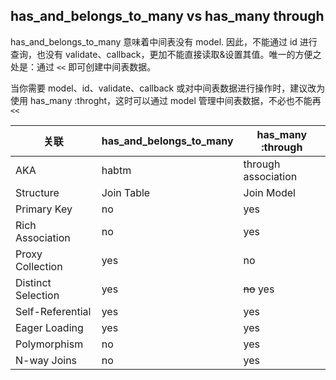 ## has_and_belongs_to_many vs has_many through

has_and_belongs_to_many 意味着中间表没有 model. 因此，不能通过 id 进行查询，也没有 validate、callback，更加不能直接读取&设置其值。唯一的方便之处是：通过 `<<` 即可创建中间表数据。

当你需要 model、id、validate、callback 或对中间表数据进行操作时，建议改为使用 has_many :throght，这时可以通过 model 管理中间表数据，不必也不能再 `<<`

| 关联      | has_and_belongs_to_many | has_many :through |
|--                |--                       |----               |
| AKA | habtm      | through association|
| Structure        | Join Table | Join Model|
| Primary Key | no | yes|
| Rich Association | no | yes|
| Proxy Collection | yes| no|
| Distinct Selection | yes | ~~no~~ yes|
| Self-Referential | yes | yes|
| Eager Loading | yes| yes|
| Polymorphism |  no | yes|
| N-way Joins | no | yes |
